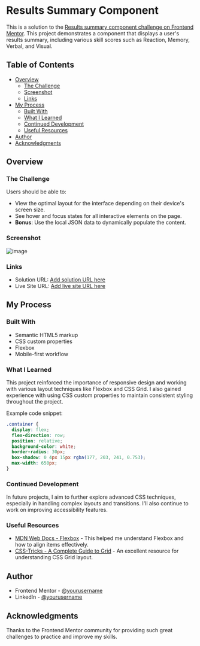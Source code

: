 # Results Summary Component

This is a solution to the [Results summary component challenge on Frontend Mentor](https://www.frontendmentor.io/challenges/results-summary-component-CE_K6s0maV). This project demonstrates a component that displays a user's results summary, including various skill scores such as Reaction, Memory, Verbal, and Visual. 

## Table of Contents

- [Overview](#overview)
  - [The Challenge](#the-challenge)
  - [Screenshot](#screenshot)
  - [Links](#links)
- [My Process](#my-process)
  - [Built With](#built-with)
  - [What I Learned](#what-i-learned)
  - [Continued Development](#continued-development)
  - [Useful Resources](#useful-resources)
- [Author](#author)
- [Acknowledgments](#acknowledgments)

## Overview

### The Challenge

Users should be able to:

- View the optimal layout for the interface depending on their device's screen size.
- See hover and focus states for all interactive elements on the page.
- **Bonus**: Use the local JSON data to dynamically populate the content.

### Screenshot

![image](https://github.com/user-attachments/assets/70ad6dcf-8547-4100-b8b9-54ae6820cd81)



### Links

- Solution URL: [Add solution URL here](https://github.com/Phushyamithra/Results_component-FrontendMentor)
- Live Site URL: [Add live site URL here](https://phushyamithra.github.io/Results_component-FrontendMentor/)

## My Process

### Built With

- Semantic HTML5 markup
- CSS custom properties
- Flexbox
- Mobile-first workflow

### What I Learned

This project reinforced the importance of responsive design and working with various layout techniques like Flexbox and CSS Grid. I also gained experience with using CSS custom properties to maintain consistent styling throughout the project.

Example code snippet:

```css
.container {
  display: flex;
  flex-direction: row;
  position: relative;
  background-color: white;
  border-radius: 30px;
  box-shadow: 0 4px 15px rgba(177, 203, 241, 0.753);
  max-width: 650px;
}
```

### Continued Development

In future projects, I aim to further explore advanced CSS techniques, especially in handling complex layouts and transitions. I'll also continue to work on improving accessibility features.

### Useful Resources

- [MDN Web Docs - Flexbox](https://developer.mozilla.org/en-US/docs/Web/CSS/CSS_Flexible_Box_Layout/Basic_Concepts_of_Flexbox) - This helped me understand Flexbox and how to align items effectively.
- [CSS-Tricks - A Complete Guide to Grid](https://css-tricks.com/snippets/css/complete-guide-grid/) - An excellent resource for understanding CSS Grid layout.

## Author

- Frontend Mentor - [@yourusername](https://www.frontendmentor.io/profile/Phushyamithra)
- LinkedIn - [@yourusername](https://www.linkedin.com/in/phushya-mithra-gauri-77a359171/)

## Acknowledgments

Thanks to the Frontend Mentor community for providing such great challenges to practice and improve my skills.
